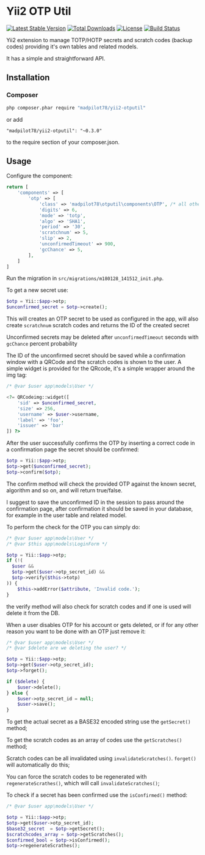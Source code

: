 # Yii2 OTP Util

[![Latest Stable Version](https://poser.pugx.org/madpilot78/yii2-otputil/version)](https://packagist.org/packages/madpilot78/yii2-otputil)
[![Total Downloads](https://poser.pugx.org/madpilot78/yii2-otputil/downloads)](https://packagist.org/packages/madpilot78/yii2-otputil)
[![License](https://poser.pugx.org/madpilot78/yii2-otputil/license)](https://packagist.org/packages/madpilot78/yii2-otputil)
[![Build Status](https://api.travis-ci.org/madpilot78/yii2-otputil.png?branch=master)](http://travis-ci.org/madpilot78/yii2-otputil)

Yii2 extension to manage TOTP/HOTP secrets and scratch codes (backup codes) providing it's own tables and related models.

It has a simple and straightforward API.

## Installation

### Composer

```sh
php composer.phar require "madpilot78/yii2-otputil"
```

or add

```
"madpilot78/yii2-otputil": "~0.3.0"
```

to the require section of your composer.json.

## Usage

Configure the component:

```php
return [
    'components' => [
        'otp' => [
            'class' => 'madpilot78\otputil\components\OTP', /* all other lines optional, defaults shown */
            'digits' => 6,
            'mode' => 'totp',
            'algo' => 'SHA1',
            'period' => '30',
            'scratchnum' => 5,
            'slip' => 2,
            'unconfirmedTimeout' => 900,
            'gcChance' => 5,
        ],
    ]
]
```

Run the migration in ```src/migrations/m180128_141512_init.php```.

To get a new secret use:

```php
$otp = Yii::$app->otp;
$unconfirmed_secret = $otp->create();
```

This will creates an OTP secret to be used as configured in the app, will also create ```scratchnum``` scratch codes and returns the ID of the created secret

Unconfirmed secrets may be deleted after ```unconfirmedTimeout``` seconds with ```gcChance``` percent probability

The ID of the unconfirmed secret should be saved while a confirmation window with a QRCode and the scratch codes is shown to the user. A simple widget is provided for the QRcode, it's a simple wrapper around the img tag:

```php
/* @var $user app\models\User */

<?= QRCodeimg::widget([
    'sid' => $unconfirmed_secret,
    'size' => 256,
    'username' => $user->username,
    'label' => 'foo',
    'issuer' => 'bar'
]) ?>
```

After the user successfully confirms the OTP by inserting a correct code in a confirmation  page the secret should be confirmed:

```php
$otp = Yii::$app->otp;
$otp->get($unconfirmed_secret);
$otp->confirm($otp);
```

The confirm method will check the provided OTP against the known secret, algorithm and so on, and will return true/false.

I suggest to save the unconfirmed ID in the session to pass around the confirmation page, after confirmation it should be saved in your database, for example in the user table and related model.

To perform the check for the OTP you can simply do:

```php
/* @var $user app\models\User */
/* @var $this app\models\LoginForm */

$otp = Yii::$app->otp;
if (!(
  $user &&
  $otp->get($user->otp_secret_id) &&
  $otp->verify($this->totp)
)) {
    $this->addError($attribute, 'Invalid code.');
}
```

the verify method will also check for scratch codes and if one is used will delete it from the DB.

When a user disables OTP for his account or gets deleted, or if for any other reason you want to be done with an OTP just remove it:

```php
/* @var $user app\models\User */
/* @var $delete are we deleting the user? */

$otp = Yii::$app->otp;
$otp->get($user->otp_secret_id);
$otp->forget();

if ($delete) {
    $user->delete();
} else {
    $user->otp_secret_id = null;
    $user->save();
}
```

To get the actual secret as a BASE32 encoded string use the ```getSecret()``` method;

To get the scratch codes as an array of codes use the ```getScratches()``` method;

Scratch codes can be all invalidated using ```invalidateScratches()```. ```forget()``` will automatically do this;

You can force the scratch codes to be regenerated with ```regenerateScrathes()```, which will call ```invalidateScratches()```;

To check if a secret has been confirmed use the ```isConfirmed()``` method:

```php
/* @var $user app\models\User */

$otp = Yii::$app->otp;
$otp->get($user->otp_secret_id);
$base32_secret  = $otp->getSecret();
$scratchcodes_array = $otp->getScratches();
$confirmed_bool = $otp->isConfirmed();
$otp->regenerateScrathes();
```
